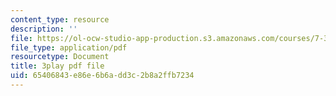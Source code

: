 ```yaml
---
content_type: resource
description: ''
file: https://ol-ocw-studio-app-production.s3.amazonaws.com/courses/7-341-the-microbiome-and-drug-delivery-cross-species-communication-in-health-and-disease-spring-2018/65406843e86e6b6add3c2b8a2ffb7234_blD8f7MOhFQ.pdf
file_type: application/pdf
resourcetype: Document
title: 3play pdf file
uid: 65406843-e86e-6b6a-dd3c-2b8a2ffb7234
---
```

